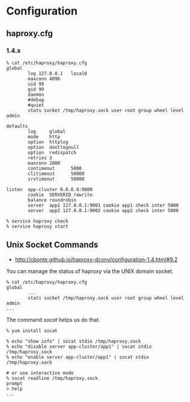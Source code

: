 # Configuration

## haproxy.cfg

### 1.4.x

    % cat /etc/haproxy/haproxy.cfg
    global
            log 127.0.0.1   local0
            maxconn 4096
            uid 99
            gid 99
            daemon
            #debug
            #quiet
            stats socket /tmp/haproxy.sock user root group wheel level admin

    defaults
            log     global
            mode    http
            option  httplog
            option  dontlognull
            option  redispatch
            retries 3
            maxconn 2000
            contimeout      5000
            clitimeout      50000
            srvtimeout      50000

    listen  app-cluster 0.0.0.0:9000
            cookie  SERVERID rewrite
            balance roundrobin
            server  app1 127.0.0.1:9001 cookie app1 check inter 5000
            server  app2 127.0.0.1:9002 cookie app2 check inter 5000

    % service haproxy check
    % service haproxy start

## Unix Socket Commands

* <http://cbonte.github.io/haproxy-dconv/configuration-1.4.html#9.2>

You can manage the status of haproxy via the UNIX domain socket.

    % cat /etc/haproxy/haproxy.cfg
    global
            ...
            stats socket /tmp/haproxy.sock user root group wheel level admin
    ...

The command _socat_ helps us do that.

    % yum install socat

    % echo "show info" | socat stdio /tmp/haproxy.sock
    % echo "disable server app-cluster/app1" | socat stdio /tmp/haproxy.sock
    % echo "enable server app-cluster/app1" | socat stdio /tmp/haproxy.sock

    # or use interactive mode
    % socat readline /tmp/haproxy.sock
    prompt
    > help
    ...
